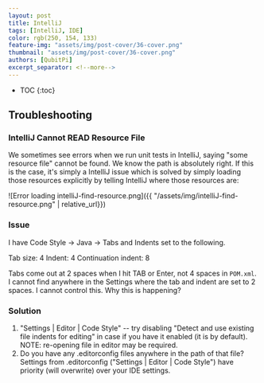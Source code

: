 ```yaml
---
layout: post
title: IntelliJ
tags: [IntelliJ, IDE]
color: rgb(250, 154, 133)
feature-img: "assets/img/post-cover/36-cover.png"
thumbnail: "assets/img/post-cover/36-cover.png"
authors: [QubitPi]
excerpt_separator: <!--more-->
---
```


<!--more-->

* TOC
{:toc}

## Troubleshooting

### IntelliJ Cannot READ Resource File

We sometimes see errors when we run unit tests in IntelliJ, saying "some resource file" cannot be found. We know the
path is absolutely right. If this is the case, it's simply a IntelliJ issue which is solved by simply loading those
resources explicitly by telling IntelliJ where those resources are:

![Error loading intelliJ-find-resource.png]({{ "/assets/img/intelliJ-find-resource.png" | relative_url}})

### Issue

I have Code Style -> Java -> Tabs and Indents set to the following.

Tab size: 4
Indent: 4
Continuation indent: 8

Tabs come out at 2 spaces when I hit TAB or Enter, not 4 spaces in `POM.xml`. I cannot find anywhere in the Settings
where the tab and indent are set to 2 spaces. I cannot control this. Why this is happening?

### Solution

1. "Settings | Editor | Code Style" -- try disabling "Detect and use existing file indents for editing" in case if you
   have it enabled (it is by default). NOTE: re-opening file in editor may be required.
2. Do you have any .editorconfig files anywhere in the path of that file? Settings from .editorconfig
   ("Settings | Editor | Code Style") have priority (will overwrite) over your IDE settings.
